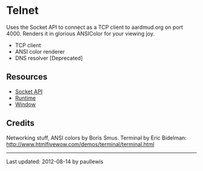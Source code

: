 # Telnet

Uses the Socket API to connect as a TCP client to aardmud.org on port 4000.
Renders it in glorious ANSIColor for your viewing joy.

* TCP client
* ANSI color renderer
* DNS resolver [Deprecated]

## Resources

* [Socket API](http://developer.chrome.com/trunk/apps/socket.html)
* [Runtime](http://developer.chrome.com/trunk/apps/app.runtime.html)
* [Window](http://developer.chrome.com/trunk/apps/app.window.html)

## Credits

Networking stuff, ANSI colors by Boris Smus.
Terminal by Eric Bidelman: http://www.htmlfivewow.com/demos/terminal/terminal.html

---
Last updated: 2012-08-14 by paullewis
